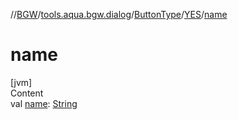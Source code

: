 //[BGW](../../../../index.md)/[tools.aqua.bgw.dialog](../../index.md)/[ButtonType](../index.md)/[YES](index.md)/[name](name.md)



# name  
[jvm]  
Content  
val [name](name.md): [String](https://kotlinlang.org/api/latest/jvm/stdlib/kotlin/-string/index.html)  



